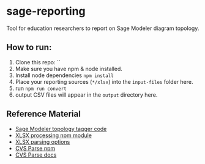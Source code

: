 # sage-reporting
Tool for education researchers to report on Sage Modeler diagram topology.


## How to run:
1. Clone this repo: ``
2. Make sure you have npm & node installed.
2. Install node dependencies `npm install`
3. Place your reporting sources (`*/xlsx`) into the `input-files` folder here.
4. run `npm run convert`
5. output CSV files will appear in the `output` directory here.
## Reference Material

* [Sage Modeler topology tagger code](https://github.com/concord-consortium/building-models/blob/master/src/code/utils/topology-tagger.ts)
* [XLSX processing npm module](https://www.npmjs.com/package/xlsx)
* [XLSX parsing options](https://www.npmjs.com/package/xlsx#parsing-options)
* [CVS Parse npm](https://www.npmjs.com/package/csv-parse)
* [CVS Parse docs](https://csv.js.org/parse/)

